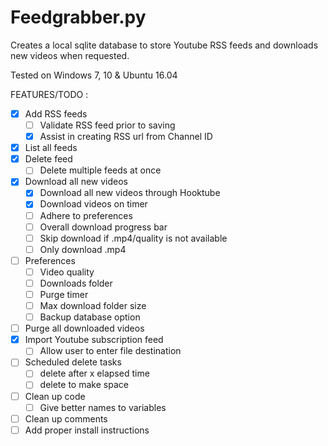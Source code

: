 # Feedgrabber.py

Creates a local sqlite database to store Youtube RSS feeds and downloads new videos when requested.

Tested on Windows 7, 10 & Ubuntu 16.04

FEATURES/TODO :
- [x] Add RSS feeds
  - [ ] Validate RSS feed prior to saving
  - [x] Assist in creating RSS url from Channel ID
- [x] List all feeds
- [x] Delete feed
  - [ ] Delete multiple feeds at once
- [x] Download all new videos
  - [x] Download all new videos through Hooktube
  - [x] Download videos on timer
  - [ ] Adhere to preferences
  - [ ] Overall download progress bar
  - [ ] Skip download if .mp4/quality is not available
  - [ ] Only download .mp4
- [ ] Preferences
	- [ ] Video quality
	- [ ] Downloads folder
	- [ ] Purge timer
	- [ ] Max download folder size
	- [ ] Backup database option
- [ ] Purge all downloaded videos
- [x] Import Youtube subscription feed
  - [ ] Allow user to enter file destination
- [ ] Scheduled delete tasks
	- [ ] delete after x elapsed time
	- [ ] delete to make space
- [ ] Clean up code
  - [ ] Give better names to variables
- [ ] Clean up comments
- [ ] Add proper install instructions
